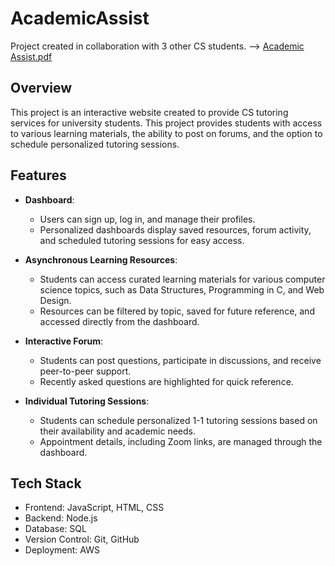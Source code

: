 # AcademicAssist
Project created in collaboration with 3 other CS students.  -->  [Academic Assist.pdf](https://github.com/user-attachments/files/17154013/Academic.Assist.pdf)


Overview
---

This project is an interactive website created to provide CS tutoring services for university students. This project provides students with access to various learning materials, the ability to post on forums, and the option to schedule personalized tutoring sessions.


Features
---

- **Dashboard**:
   - Users can sign up, log in, and manage their profiles.
   - Personalized dashboards display saved resources, forum activity, and scheduled tutoring sessions for easy access.

- **Asynchronous Learning Resources**:
   - Students can access curated learning materials for various computer science topics, such as Data Structures, Programming in C, and Web Design.
   - Resources can be filtered by topic, saved for future reference, and accessed directly from the dashboard.
 
- **Interactive Forum**:
   - Students can post questions, participate in discussions, and receive peer-to-peer support.
   - Recently asked questions are highlighted for quick reference.

- **Individual Tutoring Sessions**:
   - Students can schedule personalized 1-1 tutoring sessions based on their availability and academic needs.
   - Appointment details, including Zoom links, are managed through the dashboard.
  
   
Tech Stack
---

- Frontend: JavaScript, HTML, CSS
- Backend: Node.js
- Database: SQL
- Version Control: Git, GitHub
- Deployment: AWS
